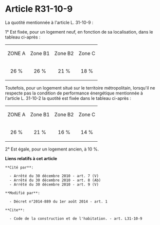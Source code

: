 # Article R31-10-9

La quotité mentionnée à l'article L. 31-10-9 : 

1° Est fixée, pour un logement neuf, en fonction de sa localisation, dans le tableau ci-après : 

<table>
  <tbody>
    <tr>
      <td>

ZONE A 

</td>
      <td>

Zone B1 

</td>
      <td>

Zone B2 

</td>
      <td>

Zone C 

</td>
    </tr>
    <tr>
      <td align="center">

26 % 

</td>
      <td align="center">

26 %

</td>
      <td align="center">

21 %</td>
      <td align="center">

18 % 

</td>
    </tr>
  </tbody>
</table>

Toutefois, pour un logement situé sur le territoire métropolitain, lorsqu'il ne respecte pas la condition de performance
énergétique mentionnée à l'article L. 31-10-2 la quotité est fixée dans le tableau ci-après : 

<table>
  <tbody>
    <tr>
      <td>

ZONE A 

</td>
      <td>

Zone B1

</td>
      <td>

Zone B2

</td>
      <td>

Zone C 

</td>
    </tr>
    <tr>
      <td align="center">

26 % 

</td>
      <td align="center">

21 % 

</td>
      <td align="center">

16 % 

</td>
      <td align="center">

14 % 

</td>
    </tr>
  </tbody>
</table>

2° Est égale, pour un logement ancien, à 10 %.

**Liens relatifs à cet article**

	**Cité par**:

	  - Arrêté du 30 décembre 2010 - art. 7 (V)
	  - Arrêté du 30 décembre 2010 - art. 8 (Ab)
	  - Arrêté du 30 décembre 2010 - art. 9 (V)

	**Modifié par**:

	  - Décret n°2014-889 du 1er août 2014 - art. 1

	**Cite**:

	  - Code de la construction et de l'habitation. - art. L31-10-9
